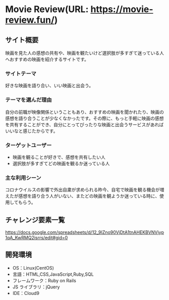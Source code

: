 # Movie Review(URL: https://movie-review.fun/)

## サイト概要

映画を見た人の感想の共有や、映画を観たいけど選択肢が多すぎて迷っている人へおすすめの映画を紹介するサイトです。

### サイトテーマ

好きな映画を語り合い、いい映画と出会う。

### テーマを選んだ理由

自分の前職が映像関係ということもあり、おすすめの映画を聞かれたり、映画の感想を語り合うことが少なくなかったです。その際に、もっと手軽に映画の感想を共有することができ、自分にとってぴったりな映画と出会うサービスがあればいいなと感じたからです。

### ターゲットユーザー

- 映画を観ることが好きで、感想を共有したい人
- 選択肢が多すぎてどの映画を観るか迷っている人

### 主な利用シーン

コロナウイルスの影響で外出自粛が求められる昨今、自宅で映画を観る機会が増えたが感想を語り合う人がいない、またどの映画を観ようか迷っている時に、使用してもらう。


## チャレンジ要素一覧

https://docs.google.com/spreadsheets/d/12_9IZno90VjDtA1tnAHEKBVNVjyp1qA_KwRMQ2isrrs/edit#gid=0

## 開発環境

- OS：Linux(CentOS)
- 言語：HTML,CSS,JavaScript,Ruby,SQL
- フレームワーク：Ruby on Rails
- JS ライブラリ：jQuery
- IDE：Cloud9